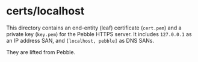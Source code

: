 # certs/localhost

This directory contains an end-entity (leaf) certificate (`cert.pem`) and
a private key (`key.pem`) for the Pebble HTTPS server. It includes `127.0.0.1`
as an IP address SAN, and `[localhost, pebble]` as DNS SANs.

They are lifted from Pebble.

